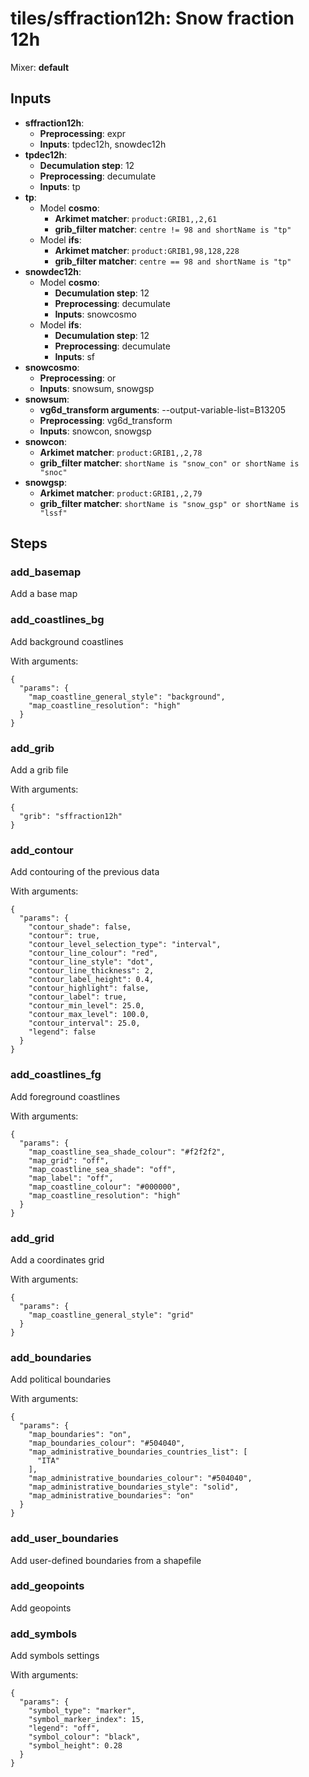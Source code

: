 # tiles/sffraction12h: Snow fraction 12h

Mixer: **default**

## Inputs

* **sffraction12h**:
    * **Preprocessing**: expr
    * **Inputs**: tpdec12h, snowdec12h
* **tpdec12h**:
    * **Decumulation step**: 12
    * **Preprocessing**: decumulate
    * **Inputs**: tp
* **tp**:
    * Model **cosmo**:
        * **Arkimet matcher**: `product:GRIB1,,2,61`
        * **grib_filter matcher**: `centre != 98 and shortName is "tp"`
    * Model **ifs**:
        * **Arkimet matcher**: `product:GRIB1,98,128,228`
        * **grib_filter matcher**: `centre == 98 and shortName is "tp"`
* **snowdec12h**:
    * Model **cosmo**:
        * **Decumulation step**: 12
        * **Preprocessing**: decumulate
        * **Inputs**: snowcosmo
    * Model **ifs**:
        * **Decumulation step**: 12
        * **Preprocessing**: decumulate
        * **Inputs**: sf
* **snowcosmo**:
    * **Preprocessing**: or
    * **Inputs**: snowsum, snowgsp
* **snowsum**:
    * **vg6d_transform arguments**: --output-variable-list=B13205
    * **Preprocessing**: vg6d_transform
    * **Inputs**: snowcon, snowgsp
* **snowcon**:
    * **Arkimet matcher**: `product:GRIB1,,2,78`
    * **grib_filter matcher**: `shortName is "snow_con" or shortName is "snoc"`
* **snowgsp**:
    * **Arkimet matcher**: `product:GRIB1,,2,79`
    * **grib_filter matcher**: `shortName is "snow_gsp" or shortName is "lssf"`

## Steps

### add_basemap

Add a base map


### add_coastlines_bg

Add background coastlines

With arguments:
```
{
  "params": {
    "map_coastline_general_style": "background",
    "map_coastline_resolution": "high"
  }
}
```

### add_grib

Add a grib file

With arguments:
```
{
  "grib": "sffraction12h"
}
```

### add_contour

Add contouring of the previous data

With arguments:
```
{
  "params": {
    "contour_shade": false,
    "contour": true,
    "contour_level_selection_type": "interval",
    "contour_line_colour": "red",
    "contour_line_style": "dot",
    "contour_line_thickness": 2,
    "contour_label_height": 0.4,
    "contour_highlight": false,
    "contour_label": true,
    "contour_min_level": 25.0,
    "contour_max_level": 100.0,
    "contour_interval": 25.0,
    "legend": false
  }
}
```

### add_coastlines_fg

Add foreground coastlines

With arguments:
```
{
  "params": {
    "map_coastline_sea_shade_colour": "#f2f2f2",
    "map_grid": "off",
    "map_coastline_sea_shade": "off",
    "map_label": "off",
    "map_coastline_colour": "#000000",
    "map_coastline_resolution": "high"
  }
}
```

### add_grid

Add a coordinates grid

With arguments:
```
{
  "params": {
    "map_coastline_general_style": "grid"
  }
}
```

### add_boundaries

Add political boundaries

With arguments:
```
{
  "params": {
    "map_boundaries": "on",
    "map_boundaries_colour": "#504040",
    "map_administrative_boundaries_countries_list": [
      "ITA"
    ],
    "map_administrative_boundaries_colour": "#504040",
    "map_administrative_boundaries_style": "solid",
    "map_administrative_boundaries": "on"
  }
}
```

### add_user_boundaries

Add user-defined boundaries from a shapefile


### add_geopoints

Add geopoints


### add_symbols

Add symbols settings

With arguments:
```
{
  "params": {
    "symbol_type": "marker",
    "symbol_marker_index": 15,
    "legend": "off",
    "symbol_colour": "black",
    "symbol_height": 0.28
  }
}
```

